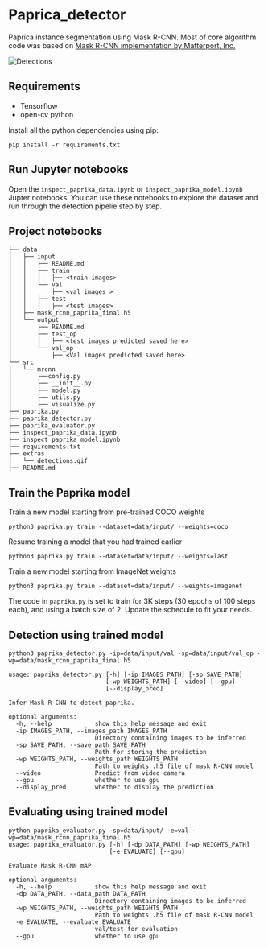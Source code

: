 # Paprica_detector
Paprica instance segmentation  using  Mask R-CNN.
Most of core algorithm code was based on [Mask R-CNN implementation by Matterport, Inc. ](https://github.com/matterport/Mask_RCNN)

![Detections](/extras/detections.gif)


## Requirements

* Tensorflow 
* open-cv python

Install all the python dependencies using pip:

`pip install -r requirements.txt`

## Run Jupyter notebooks
Open the `inspect_paprika_data.ipynb` or `inspect_paprika_model.ipynb` Jupter notebooks. You can use these notebooks to explore the dataset and run through the detection pipelie step by step.

## Project notebooks
```
├── data
│   ├── input
│   │   ├── README.md
│   │   ├── train
│   │   │   ├── <train images>
│   │   └── val
│   │       ├── <val images >
│   │   ├── test
│   │   │   ├── <test images>
│   ├── mask_rcnn_paprika_final.h5
│   └── output
│       ├── README.md
│       ├── test_op
│       │   ├── <test images predicted saved here>
│       └── val_op
│           ├── <Val images predicted saved here>
└── src
|   └── mrcnn
│       ├──config.py
│       ├── __init__.py
│       ├── model.py
│       ├── utils.py
│       ├── visualize.py
├── paprika.py
├── paprika_detector.py
├── paprika_evaluator.py
├── inspect_paprika_data.ipynb
├── inspect_paprika_model.ipynb
├── requirements.txt
├── extras
│   └── detections.gif
├── README.md
```

## Train the Paprika model

Train a new model starting from pre-trained COCO weights
```
python3 paprika.py train --dataset=data/input/ --weights=coco
```

Resume training a model that you had trained earlier
```
python3 paprika.py train --dataset=data/input/ --weights=last
```

Train a new model starting from ImageNet weights
```
python3 paprika.py train --dataset=data/input/ --weights=imagenet
```

The code in `paprika.py` is set to train for 3K steps (30 epochs of 100 steps each), and using a batch size of 2. 
Update the schedule to fit your needs.


## Detection using trained model
```
python3 paprika_detector.py -ip=data/input/val -sp=data/input/val_op -wp=data/mask_rcnn_paprika_final.h5

usage: paprika_detector.py [-h] [-ip IMAGES_PATH] [-sp SAVE_PATH]
                           [-wp WEIGHTS_PATH] [--video] [--gpu]
                           [--display_pred]

Infer Mask R-CNN to detect paprika.

optional arguments:
  -h, --help            show this help message and exit
  -ip IMAGES_PATH, --images_path IMAGES_PATH
                        Directory containing images to be inferred
  -sp SAVE_PATH, --save_path SAVE_PATH
                        Path for storing the prediction
  -wp WEIGHTS_PATH, --weights_path WEIGHTS_PATH
                        Path to weights .h5 file of mask R-CNN model
  --video               Predict from video camera
  --gpu                 whether to use gpu
  --display_pred        whether to display the prediction
  ```
  
  
## Evaluating using trained model
```
python paprika_evaluator.py -sp=data/input/ -e=val -wp=data/mask_rcnn_paprika_final.h5
usage: paprika_evaluator.py [-h] [-dp DATA_PATH] [-wp WEIGHTS_PATH]
                            [-e EVALUATE] [--gpu]

Evaluate Mask R-CNN mAP

optional arguments:
  -h, --help            show this help message and exit
  -dp DATA_PATH, --data_path DATA_PATH
                        Directory containing images to be inferred
  -wp WEIGHTS_PATH, --weights_path WEIGHTS_PATH
                        Path to weights .h5 file of mask R-CNN model
  -e EVALUATE, --evaluate EVALUATE
                        val/test for evaluation
  --gpu                 whether to use gpu
  ```

